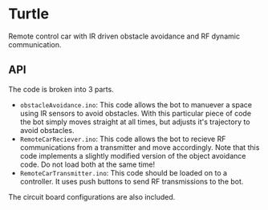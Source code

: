# Turtle

Remote control car with IR driven obstacle avoidance and RF dynamic communication.

## API

The code is broken into 3 parts.

- `obstacleAvoidance.ino`: This code allows the bot to manuever a space using IR sensors to avoid obstacles. With this particular piece of code the bot simply moves straight at all times, but adjusts it's trajectory to avoid obstacles.
- `RemoteCarReciever.ino`: This code allows the bot to recieve RF communications from a transmitter and move accordingly. Note that this code implements a slightly modified version of the object avoidance code. Do not load both at the same time!
- `RemoteCarTransmitter.ino`: This code should be loaded on to a controller. It uses push buttons to send RF transmissions to the bot.

The circuit board configurations are also included.
